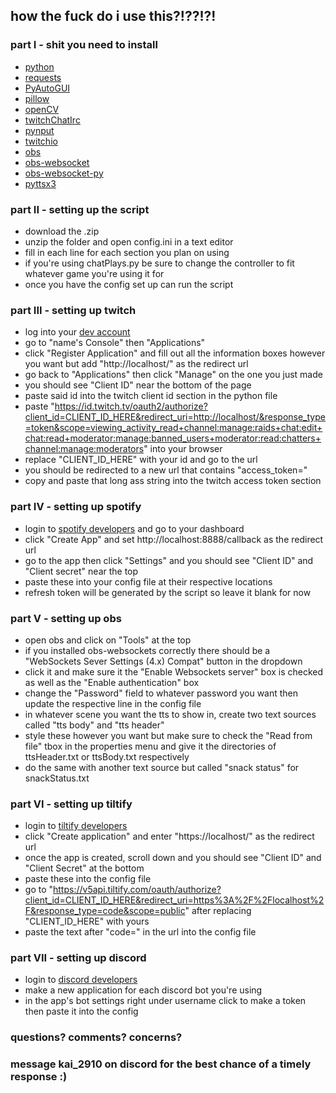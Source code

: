 ## how the fuck do i use this?!??!?!

### part I - shit you need to install
- [python](https://www.python.org/downloads/)
- [requests](https://pypi.org/project/requests/)
- [PyAutoGUI](https://pypi.org/project/PyAutoGUI/)
- [pillow](https://pypi.org/project/Pillow/)
- [openCV](https://pypi.org/project/opencv-python/)
- [twitchChatIrc](https://pypi.org/project/twitch-chat-irc/)
- [pynput](https://pypi.org/project/pynput/)
- [twitchio](https://pypi.org/project/twitchio/)
- [obs](https://obsproject.com/)
- [obs-websocket](https://obsproject.com/forum/resources/obs-websocket-remote-control-obs-studio-using-websockets.466/)
- [obs-websocket-py](https://pypi.org/project/obs-websocket-py/)
- [pyttsx3](https://pypi.org/project/pyttsx3/)

### part II - setting up the script
- download the .zip
- unzip the folder and open config.ini in a text editor
- fill in each line for each section you plan on using
- if you're using chatPlays.py be sure to change the controller to fit whatever game you're using it for
- once you have the config set up can run the script

### part III - setting up twitch
- log into your [dev account](https://dev.twitch.tv/)
- go to "name's Console" then "Applications"
- click "Register Application" and fill out all the information boxes however you want but add "http://localhost/" as the redirect url
- go back to "Applications" then click "Manage" on the one you just made
- you should see "Client ID" near the bottom of the page
- paste said id into the twitch client id section in the python file
- paste "https://id.twitch.tv/oauth2/authorize?client_id=CLIENT_ID_HERE&redirect_uri=http://localhost/&response_type=token&scope=viewing_activity_read+channel:manage:raids+chat:edit+chat:read+moderator:manage:banned_users+moderator:read:chatters+channel:manage:moderators" into your browser
- replace "CLIENT_ID_HERE" with your id and go to the url
- you should be redirected to a new url that contains "access_token="
- copy and paste that long ass string into the twitch access token section

### part IV - setting up spotify
  - login to [spotify developers](https://developer.spotify.com/) and go to your dashboard
  - click "Create App" and set http://localhost:8888/callback as the redirect url
  - go to the app then click "Settings" and you should see "Client ID" and "Client secret" near the top
  - paste these into your config file at their respective locations
  - refresh token will be generated by the script so leave it blank for now

### part V - setting up obs
  - open obs and click on "Tools" at the top
  - if you installed obs-websockets correctly there should be a "WebSockets Sever Settings (4.x) Compat" button in the dropdown
  - click it and make sure it the "Enable Websockets server" box is checked as well as the "Enable authentication" box
  - change the "Password" field to whatever password you want then update the respective line in the config file
  - in whatever scene you want the tts to show in, create two text sources called "tts body" and "tts header"
  - style these however you want but make sure to check the "Read from file" tbox in the properties menu and give it the directories of ttsHeader.txt or ttsBody.txt respectively
  - do the same with another text source but called "snack status" for snackStatus.txt

### part VI - setting up tiltify
  - login to [tiltify developers](https://app.tiltify.com/developers)
  - click "Create application" and enter "https://localhost/" as the redirect url
  - once the app is created, scroll down and you should see "Client ID" and "Client Secret" at the bottom
  - paste these into the config file
  - go to "https://v5api.tiltify.com/oauth/authorize?client_id=CLIENT_ID_HERE&redirect_uri=https%3A%2F%2Flocalhost%2F&response_type=code&scope=public" after replacing "CLIENT_ID_HERE" with yours
  - paste the text after "code=" in the url into the config file

### part VII - setting up discord
  - login to [discord developers](https://discord.com/developers/applications)
  - make a new application for each discord bot you're using
  - in the app's bot settings right under username click to make a token then paste it into the config

### questions? comments? concerns?
### message kai_2910 on discord for the best chance of a timely response :)
